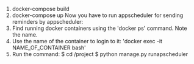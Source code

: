 1. docker-compose build
2. docker-compose up
Now you have to run appscheduler for sending reminders by appscheduler:
3. Find running docker containers using the 'docker ps' command. Note the name.
4. Use the name of the container to login to it: 'docker exec -it NAME_OF_CONTAINER bash'
5. Run the command:
 $ cd /project
 $ python manage.py runapscheduler